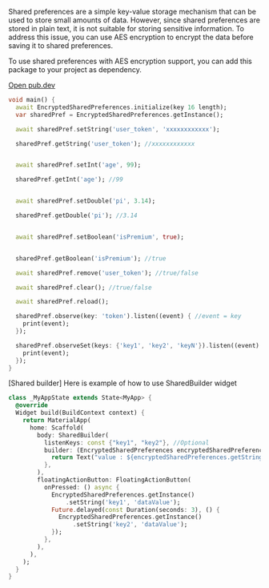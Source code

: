 Shared preferences are a simple key-value storage mechanism that can be used to store small amounts
of data. However, since shared preferences are stored in plain text, it is not suitable for storing
sensitive information. To address this issue, you can use AES encryption to encrypt the data before
saving it to shared preferences.

To use shared preferences with AES encryption support, you can add this package to your project as
dependency.

[Open pub.dev](https://pub.dev/packages/encrypt_shared_preferences)

```dart
void main() {
  await EncryptedSharedPreferences.initialize(key 16 length);
  var sharedPref = EncryptedSharedPreferences.getInstance();

  await sharedPref.setString('user_token', 'xxxxxxxxxxxx');

  sharedPref.getString('user_token'); //xxxxxxxxxxxx


  await sharedPref.setInt('age', 99);

  sharedPref.getInt('age'); //99


  await sharedPref.setDouble('pi', 3.14);

  sharedPref.getDouble('pi'); //3.14


  await sharedPref.setBoolean('isPremium', true);


  sharedPref.getBoolean('isPremium'); //true

  await sharedPref.remove('user_token'); //true/false

  await sharedPref.clear(); //true/false

  await sharedPref.reload();

  sharedPref.observe(key: 'token').listen((event) { //event = key
    print(event);
  });

  sharedPref.observeSet(keys: {'key1', 'key2', 'keyN'}).listen((event) { //event = key
    print(event);
  });
}
```

[Shared builder] Here is example of how to use SharedBuilder widget

```dart
class _MyAppState extends State<MyApp> {
  @override
  Widget build(BuildContext context) {
    return MaterialApp(
      home: Scaffold(
        body: SharedBuilder(
          listenKeys: const {"key1", "key2"}, //Optional
          builder: (EncryptedSharedPreferences encryptedSharedPreferences) {
            return Text("value : ${encryptedSharedPreferences.getString("key1")}");
          },
        ),
        floatingActionButton: FloatingActionButton(
          onPressed: () async {
            EncryptedSharedPreferences.getInstance()
                .setString('key1', 'dataValue');
            Future.delayed(const Duration(seconds: 3), () {
              EncryptedSharedPreferences.getInstance()
                  .setString('key2', 'dataValue');
            });
          },
        ),
      ),
    );
  }
}

```
